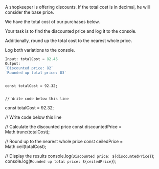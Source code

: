 A shopkeeper is offering discounts.
If the total cost is in decimal,
he will consider the base price.

We have the total cost of our
purchases below.

Your task is to find the discounted price
and
log it to the console.

Additionally, round up the total cost to
the nearest whole price.

Log both variations to the console.

```js
Input: totalCost = 82.45
Output:
`Discounted price: 82`
`Rounded up total price: 83`
```

<codeblock language="javascript" type="exercise" testMode="fixedInput">
<code>
const totalCost = 92.32;

// Write code below this line
</code>

<solution>
const totalCost = 92.32;

// Write code below this line

// Calculate the discounted price
const discountedPrice = Math.trunc(totalCost);

// Round up to the nearest whole price
const ceiledPrice = Math.ceil(totalCost);

// Display the results
console.log(`Discounted price: ${discountedPrice}`);
console.log(`Rounded up total price: ${ceiledPrice}`);
</solution>
</codeblock>
